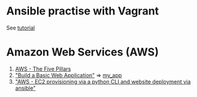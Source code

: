# Ansible practise with Vagrant
See [tutorial](/vagrant_ansible/README.MD)
# Amazon Web Services (AWS)
1. [AWS - The Five Pillars](https://aws.amazon.com/getting-started/fundamentals-core-concepts/?e=gs2020&p=gsrc)
2. ["Build a Basic Web Application"](https://aws.amazon.com/getting-started/hands-on/build-web-app-s3-lambda-api-gateway-dynamodb/) => [my_app](https://dev.d1itqiltg98glq.amplifyapp.com/)
3. ["AWS - EC2 provisioning via a python CLI and website deployment via ansible"](https://github.com/karma-git/DevOps-Exploring/tree/master/aws_boto3)